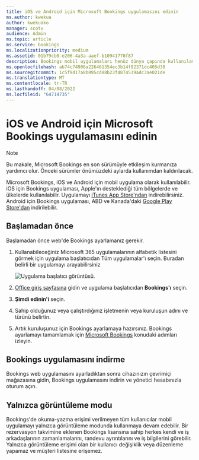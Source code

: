 ```yaml
---
title: iOS ve Android için Microsoft Bookings uygulamasını edinin
ms.author: kwekua
author: kwekuako
manager: scotv
audience: Admin
ms.topic: article
ms.service: bookings
ms.localizationpriority: medium
ms.assetid: 01b79cb0-e206-4a3a-aaef-b10941770f87
description: Bookings mobil uygulamaları henüz dünya çapında kullanılamamaktadır. Bu makalede, uygulamaların şu anda kullanılabilir olduğu yerel ayarlar listelenir.
ms.openlocfilehash: ab74c74906a226461354ec3b14f82371dc405d38
ms.sourcegitcommit: 1c5f9d17a8b095cd88b23f4874539adc3ae021de
ms.translationtype: MT
ms.contentlocale: tr-TR
ms.lasthandoff: 04/08/2022
ms.locfileid: "64714735"
---
```

# <a name="get-the-microsoft-bookings-app-for-ios-and-android"></a>iOS ve Android için Microsoft Bookings uygulamasını edinin

> [!NOTE]
> Bu makale, Microsoft Bookings en son sürümüyle etkileşim kurmanıza yardımcı olur. Önceki sürümler önümüzdeki aylarda kullanımdan kaldırılacak.

Microsoft Bookings, iOS ve Android için mobil uygulama olarak kullanılabilir. iOS için Bookings uygulaması, Apple'ın desteklediği tüm bölgelerde ve ülkelerde kullanılabilir. Uygulamayı [iTunes App Store'ndan](https://apps.apple.com/app/microsoft-bookings/id1065657468) indirebilirsiniz. Android için Bookings uygulaması, ABD ve Kanada'daki [Google Play Store'dan](https://play.google.com/store/apps/details?id=com.microsoft.exchange.bookings) indirilebilir.

## <a name="before-you-begin"></a>Başlamadan önce

Başlamadan önce web'de Bookings ayarlamanız gerekir.

1. Kullanabileceğiniz Microsoft 365 uygulamalarının alfabetik listesini görmek için uygulama başlatıcıdan Tüm uygulamalar'ı seçin. Buradan belirli bir uygulamayı arayabilirsiniz

   ![Uygulama başlatıcı görüntüsü.](../media/bookings-all-apps-launcher.png)

2. [Office giriş sayfasına](https://office.com) gidin ve uygulama başlatıcıdan **Bookings'ı** seçin.

3. **Şimdi edinin'i** seçin.

4. Sahip olduğunuz veya çalıştırdığınız işletmenin veya kuruluşun adını ve türünü belirtin.

5. Artık kuruluşunuz için Bookings ayarlamaya hazırsınız. Bookings ayarlamayı tamamlamak için [Microsoft Bookings](bookings-overview.md) konudaki adımları izleyin.

## <a name="download-the-bookings-app"></a>Bookings uygulamasını indirme

Bookings web uygulamasını ayarladıktan sonra cihazınızın çevrimiçi mağazasına gidin, Bookings uygulamasını indirin ve yönetici hesabınızla oturum açın.

## <a name="view-only-mode"></a>Yalnızca görüntüleme modu

Bookings'de okuma-yazma erişimi verilmeyen tüm kullanıcılar mobil uygulamayı yalnızca görüntüleme modunda kullanmaya devam edebilir. Bir rezervasyon takvimine eklenen Bookings lisansına sahip herkes kendi ve iş arkadaşlarının zamanlamalarını, randevu ayrıntılarını ve iş bilgilerini görebilir. Yalnızca görüntüleme erişimi olan bir kullanıcı değişiklik veya düzenleme yapamaz ve müşteri listesine erişemez.
